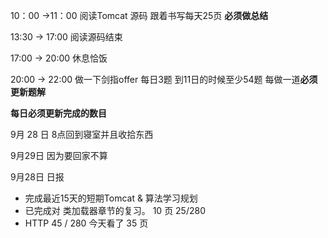 10：00 ->11：00 阅读Tomcat 源码 跟着书写每天25页 **必须做总结**

13:30 -> 17:00 阅读源码结束

17:00 -> 20:00 休息恰饭

20:00 -> 22:00 做一下剑指offer  每日3题  到11日的时候至少54题 每做一道**必须更新题解**

**每日必须更新完成的数目**

9月 28 日 8点回到寝室并且收拾东西

9月29日 因为要回家不算





9月28日 日报

* 完成最近15天的短期Tomcat & 算法学习规划
* 已完成对 类加载器章节的复习。 10 页 25/280
* HTTP  45 / 280 今天看了 35 页
